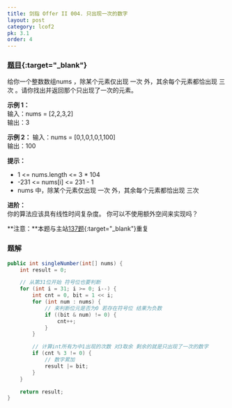 ```yaml
---
title: 剑指 Offer II 004. 只出现一次的数字
layout: post
category: lcof2
pk: 3.1
order: 4
---
```


### [题目](https://leetcode-cn.com/problems/WGki4K/){:target="_blank"}

给你一个整数数组nums ，除某个元素仅出现 一次 外，其余每个元素都恰出现 三次 。请你找出并返回那个只出现了一次的元素。



**示例 1：**  
输入：nums = [2,2,3,2]  
输出：3

**示例 2：**
输入：nums = [0,1,0,1,0,1,100]  
输出：100


**提示：**
- 1 <= nums.length <= 3 * 104
- -231 <= nums[i] <= 231 - 1
- nums 中，除某个元素仅出现 一次 外，其余每个元素都恰出现 三次


**进阶：**  
你的算法应该具有线性时间复杂度。 你可以不使用额外空间来实现吗？

**注意：**本题与主站[137题](https://leetcode-cn.com/problems/single-number-ii/){:target="_blank"}重复

### 题解

```java
public int singleNumber(int[] nums) {
    int result = 0;

    // 从第31位开始 符号位也要判断
    for (int i = 31; i >= 0; i--) {
        int cnt = 0, bit = 1 << i;
        for (int num : nums) {
            // 来判断位元是否为0 若存在符号位 结果为负数
            if ((bit & num) != 0) {
                cnt++;
            }
        }

        // 计算int所有为中1出现的次数 对3取余 剩余的就是只出现了一次的数字
        if (cnt % 3 != 0) {
            // 数字累加
            result |= bit;
        }
    }

    return result;
}
```
